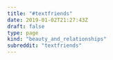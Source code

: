 ```yaml
---
title: "#textfriends"
date: 2019-01-02T21:27:43Z
draft: false
type: page
kind: "beauty_and_relationships"
subreddit: "textfriends"
---
```

